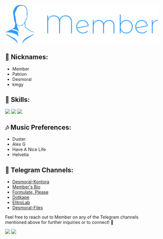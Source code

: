 <img src="mmbrlogo.png">

<h2>📝 Nicknames:</h2>
<ul>
    <li>Member</li>
    <li>Patrion</li>
    <li>Desmoral</li>
    <li>kmgy</li>
</ul>

<h2>💼 Skills:</h2>

![](https://img.shields.io/badge/python-3670A0?style=for-the-badge&logo=python&logoColor=ffdd54) ![](https://img.shields.io/badge/figma-%23F24E1E.svg?style=for-the-badge&logo=figma&logoColor=white) ![](https://img.shields.io/badge/Linux-FCC624?style=for-the-badge&logo=linux&logoColor=black)


<h2>🎶 Music Preferences:</h2>
<ul>
    <li>Duster</li>
    <li>Alex G</li>
    <li>Have A Nice Life</li>
    <li>Helvetia</li>
</ul>

<h2>📢 Telegram Channels:</h2>
<ul>
    <li><a href="https://t.me/desmoral_kontora">Desmoral-Kontora</a></li>
    <li><a href="https://t.me/memberbio">Member's Bio</a></li>
    <li><a href="https://t.me/formulateplease">Formulate, Please</a></li>
    <li><a href="https://t.me/dotkape">Dotkape</a></li>
    <li><a href="https://t.me/elitrolab">ElitroLab</a></li>
    <li><a href="https://t.me/desmoralfiles">Desmoral-Files</a></li>
</ul>

<p>
    Feel free to reach out to Member on any of the Telegram channels mentioned above for further inquiries or to connect! 📩
</p>

<img src="https://github-readme-stats.vercel.app/api?username=memb3r&theme=dark&hide_border=false&include_all_commits=false&count_private=false">

<a href="https://visitcount.itsvg.in">
  <img src="https://visitcount.itsvg.in/api?id=memb3r&label=Profile%20Views&color=12&icon=5&pretty=false" />
</a>

</body>
</html>
